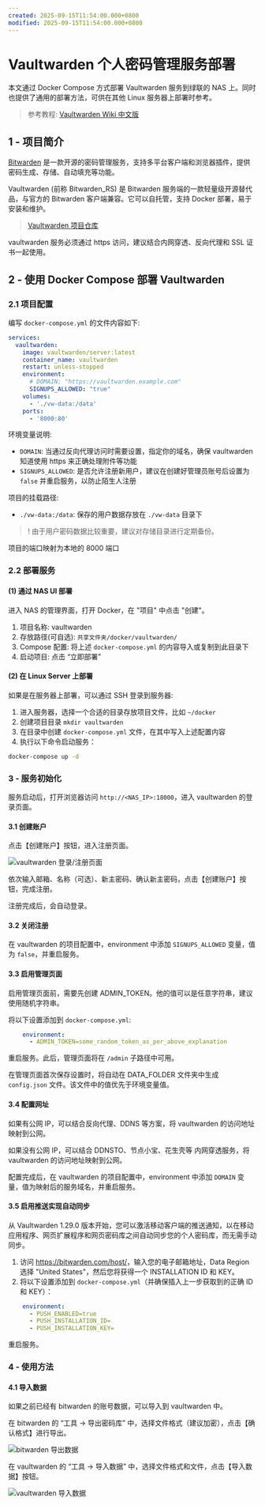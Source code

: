 ```yaml
---
created: 2025-09-15T11:54:00.000+0800
modified: 2025-09-15T11:54:00.000+0800
---
```


# Vaultwarden 个人密码管理服务部署

本文通过 Docker Compose 方式部署 Vaultwarden 服务到绿联的 NAS 上。同时也提供了通用的部署方法，可供在其他 Linux 服务器上部署时参考。

> 参考教程: [Vaultwarden Wiki 中文版](https://rs.ppgg.in/configuration/enabling-mobile-client-push-notification)

## 1 - 项目简介

[Bitwarden](https://bitwarden.com/) 是一款开源的密码管理服务，支持多平台客户端和浏览器插件，提供密码生成、存储、自动填充等功能。

Vaultwarden (前称 Bitwarden_RS) 是 Bitwarden 服务端的一款轻量级开源替代品，与官方的 Bitwarden 客户端兼容。它可以自托管，支持 Docker 部署，易于安装和维护。

> [Vaultwarden 项目仓库](https://github.com/dani-garcia/vaultwardeno)

vaultwarden 服务必须通过 https 访问，建议结合内网穿透、反向代理和 SSL 证书一起使用。

## 2 - 使用 Docker Compose 部署 Vaultwarden

### 2.1 项目配置

编写 `docker-compose.yml` 的文件内容如下:

```yaml
services:
  vaultwarden:
    image: vaultwarden/server:latest
    container_name: vaultwarden
    restart: unless-stopped
    environment:
      # DOMAIN: "https://vaultwarden.example.com"
      SIGNUPS_ALLOWED: "true"
    volumes:
      - './vw-data:/data'
    ports:
      - '8000:80'
```

环境变量说明:

- `DOMAIN`: 当通过反向代理访问时需要设置，指定你的域名，确保 vaultwarden 知道使用 https 来正确处理附件等功能
- `SIGNUPS_ALLOWED`: 是否允许注册新用户，建议在创建好管理员账号后设置为 `false` 并重启服务，以防止陌生人注册

项目的挂载路径:

- `./vw-data:/data`: 保存的用户数据存放在 `./vw-data` 目录下

> ! 由于用户密码数据比较重要，建议对存储目录进行定期备份。

项目的端口映射为本地的 8000 端口

### 2.2 部署服务

#### (1) 通过 NAS UI 部署

进入 NAS 的管理界面，打开 Docker，在 "项目" 中点击 "创建"。

1. 项目名称: vaultwarden
2. 存放路径(可自选): `共享文件夹/docker/vaultwarden/`
3. Compose 配置: 将上述 `docker-compose.yml` 的内容导入或复制到此目录下
4. 启动项目: 点击 “立即部署”

#### (2) 在 Linux Server 上部署

如果是在服务器上部署，可以通过 SSH 登录到服务器:

1. 进入服务器，选择一个合适的目录存放项目文件，比如 `~/docker`
2. 创建项目目录 `mkdir vaultwarden`
3. 在目录中创建 `docker-compose.yml` 文件，在其中写入上述配置内容
4. 执行以下命令启动服务：

```bash
docker-compose up -d
```

### 3 - 服务初始化

服务启动后，打开浏览器访问 `http://<NAS_IP>:18000`，进入 vaultwarden 的登录页面。

#### 3.1 创建账户

点击【创建账户】按钮，进入注册页面。

![vaultwarden 登录/注册页面](./.assets/vaultwarden-register.png)

依次输入邮箱、名称（可选）、新主密码、确认新主密码，点击【创建账户】按钮，完成注册。

注册完成后，会自动登录。

#### 3.2 关闭注册

在 vaultwarden 的项目配置中，environment 中添加 `SIGNUPS_ALLOWED` 变量，值为 `false`，并重启服务。

#### 3.3 启用管理页面

启用管理页面前，需要先创建 ADMIN_TOKEN。他的值可以是任意字符串，建议使用随机字符串。

将以下设置添加到 `docker-compose.yml`:

```yaml
    environment:
      - ADMIN_TOKEN=some_random_token_as_per_above_explanation
```

重启服务。此后，管理页面将在 `/admin` 子路径中可用。

在管理页面首次保存设置时，将自动在 DATA_FOLDER 文件夹中生成 `config.json` 文件。该文件中的值优先于环境变量值。

#### 3.4 配置网址

如果有公网 IP，可以结合反向代理、DDNS 等方案，将 vaultwarden 的访问地址映射到公网。

如果没有公网 IP，可以结合 DDNSTO、节点小宝、花生壳等 内网穿透服务，将 vaultwarden 的访问地址映射到公网。

配置完成后，在 vaultwarden 的项目配置中，environment 中添加 `DOMAIN` 变量，值为映射后的服务域名，并重启服务。

#### 3.5 启用推送实现自动同步

从 Vaultwarden 1.29.0 版本开始，您可以激活移动客户端的推送通知，以在移动应用程序、网页扩展程序和网页密码库之间自动同步您的个人密码库，而无需手动同步。

1. 访问 <https://bitwarden.com/host/>，输入您的电子邮箱地址，Data Region 选择 "United States"，然后您将获得一个 INSTALLATION ID 和 KEY。
2. 将以下设置添加到 `docker-compose.yml`（并确保插入上一步获取到的正确 ID 和 KEY）：

```yaml
    environment:
      - PUSH_ENABLED=true
      - PUSH_INSTALLATION_ID=
      - PUSH_INSTALLATION_KEY=
```

重启服务。

### 4 - 使用方法

#### 4.1 导入数据

如果之前已经有 bitwarden 的账号数据，可以导入到 vaultwarden 中。

在 bitwarden 的 “工具 -> 导出密码库” 中，选择文件格式（建议加密），点击【确认格式】进行导出。

![bitwarden 导出数据](./.assets/bitwarden-export.png)

在 vaultwarden 的 “工具 -> 导入数据” 中，选择文件格式和文件，点击【导入数据】按钮。

![vaultwarden 导入数据](./.assets/vaultwarden-import.png)
